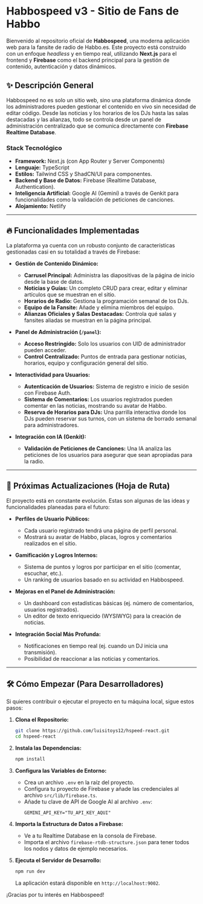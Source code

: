 # Habbospeed v3 - Sitio de Fans de Habbo

Bienvenido al repositorio oficial de **Habbospeed**, una moderna aplicación web para la fansite de radio de Habbo.es. Este proyecto está construido con un enfoque *headless* y en tiempo real, utilizando **Next.js** para el frontend y **Firebase** como el backend principal para la gestión de contenido, autenticación y datos dinámicos.

## ✨ Descripción General

Habbospeed no es solo un sitio web, sino una plataforma dinámica donde los administradores pueden gestionar el contenido en vivo sin necesidad de editar código. Desde las noticias y los horarios de los DJs hasta las salas destacadas y las alianzas, todo se controla desde un panel de administración centralizado que se comunica directamente con **Firebase Realtime Database**.

### Stack Tecnológico

- **Framework:** Next.js (con App Router y Server Components)
- **Lenguaje:** TypeScript
- **Estilos:** Tailwind CSS y ShadCN/UI para componentes.
- **Backend y Base de Datos:** Firebase (Realtime Database, Authentication).
- **Inteligencia Artificial:** Google AI (Gemini) a través de Genkit para funcionalidades como la validación de peticiones de canciones.
- **Alojamiento:** Netlify

---

## 🔥 Funcionalidades Implementadas

La plataforma ya cuenta con un robusto conjunto de características gestionadas casi en su totalidad a través de Firebase:

- **Gestión de Contenido Dinámico:**
  - **Carrusel Principal:** Administra las diapositivas de la página de inicio desde la base de datos.
  - **Noticias y Guías:** Un completo CRUD para crear, editar y eliminar artículos que se muestran en el sitio.
  - **Horarios de Radio:** Gestiona la programación semanal de los DJs.
  - **Equipo de la Fansite:** Añade y elimina miembros del equipo.
  - **Alianzas Oficiales y Salas Destacadas:** Controla qué salas y fansites aliadas se muestran en la página principal.

- **Panel de Administración (`/panel`):**
  - **Acceso Restringido:** Solo los usuarios con UID de administrador pueden acceder.
  - **Control Centralizado:** Puntos de entrada para gestionar noticias, horarios, equipo y configuración general del sitio.

- **Interactividad para Usuarios:**
  - **Autenticación de Usuarios:** Sistema de registro e inicio de sesión con Firebase Auth.
  - **Sistema de Comentarios:** Los usuarios registrados pueden comentar en las noticias, mostrando su avatar de Habbo.
  - **Reserva de Horarios para DJs:** Una parrilla interactiva donde los DJs pueden reservar sus turnos, con un sistema de borrado semanal para administradores.

- **Integración con IA (Genkit):**
  - **Validación de Peticiones de Canciones:** Una IA analiza las peticiones de los usuarios para asegurar que sean apropiadas para la radio.

---

## 🚀 Próximas Actualizaciones (Hoja de Ruta)

El proyecto está en constante evolución. Estas son algunas de las ideas y funcionalidades planeadas para el futuro:

- **Perfiles de Usuario Públicos:**
  - Cada usuario registrado tendrá una página de perfil personal.
  - Mostrará su avatar de Habbo, placas, logros y comentarios realizados en el sitio.

- **Gamificación y Logros Internos:**
  - Sistema de puntos y logros por participar en el sitio (comentar, escuchar, etc.).
  - Un ranking de usuarios basado en su actividad en Habbospeed.

- **Mejoras en el Panel de Administración:**
  - Un dashboard con estadísticas básicas (ej. número de comentarios, usuarios registrados).
  - Un editor de texto enriquecido (WYSIWYG) para la creación de noticias.

- **Integración Social Más Profunda:**
  - Notificaciones en tiempo real (ej. cuando un DJ inicia una transmisión).
  - Posibilidad de reaccionar a las noticias y comentarios.

---

## 🛠️ Cómo Empezar (Para Desarrolladores)

Si quieres contribuir o ejecutar el proyecto en tu máquina local, sigue estos pasos:

1.  **Clona el Repositorio:**
    ```bash
    git clone https://github.com/luisitoys12/hspeed-react.git
    cd hspeed-react
    ```

2.  **Instala las Dependencias:**
    ```bash
    npm install
    ```

3.  **Configura las Variables de Entorno:**
    - Crea un archivo `.env` en la raíz del proyecto.
    - Configura tu proyecto de Firebase y añade las credenciales al archivo `src/lib/firebase.ts`.
    - Añade tu clave de API de Google AI al archivo `.env`:
      ```
      GEMINI_API_KEY="TU_API_KEY_AQUI"
      ```

4.  **Importa la Estructura de Datos a Firebase:**
    - Ve a tu Realtime Database en la consola de Firebase.
    - Importa el archivo `firebase-rtdb-structure.json` para tener todos los nodos y datos de ejemplo necesarios.

5.  **Ejecuta el Servidor de Desarrollo:**
    ```bash
    npm run dev
    ```
    La aplicación estará disponible en `http://localhost:9002`.

¡Gracias por tu interés en Habbospeed!

